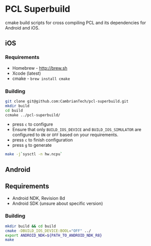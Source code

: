 # PCL Superbuild

cmake build scripts for cross compiling PCL and its dependencies for Android and iOS.

##  iOS

### Requirements
- Homebrew - http://brew.sh
- Xcode (latest)
- cmake - `brew install cmake`

### Building

```sh
git clone git@github.com:CambrianTech/pcl-superbuild.git
mkdir build
cd build
ccmake ../pcl-superbuild/
```

- press `c` to configure
- Ensure that only `BUILD_IOS_DEVICE` and `BUILD_IOS_SIMULATOR` are configured to `ON` or `OFF` based on your requirements.
- press `c` to finish configuration
- press `g` to generate

```sh
make -j`sysctl -n hw.ncpu`
```

## Android

## Requirements

- Android NDK, Revision 8d
- Android SDK (unsure about specific version)

### Building

```sh
mkdir build && cd build
cmake -DBUILD_IOS_DEVICE:BOOL="OFF" ../
export ANDROID_NDK=${PATH_TO_ANDROID_NDK_R8}
make
```
